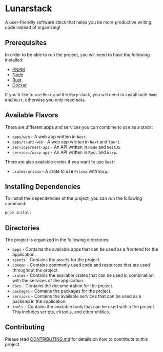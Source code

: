 # Lunarstack

A user-friendly software stack that helps you be more productive writing code instead of organizing!

## Prerequisites

In order to be able to run the project, you will need to have the following installed:

-   [PNPM](https://pnpm.io/)
-   [Node](https://nodejs.org/)
-   [Rust](https://www.rust-lang.org/)
-   [Docker](https://www.docker.com/)

If you'd like to use `Rust` and the `Warp` stack, you will need to install both `Node` and `Rust`, otherwise you only need `Node`.

## Available Flavors

There are different apps and services you can combine to use as a stack:

-   `apps/web` - A web app written in `Next`.
-   `apps/tauri-web` - A web app written in `Next` and `Tauri`.
-   `services/nest-api` - An API written in `Node` and `NestJS`.
-   `services/warp-api` - An API written in `Rust` and `Warp`.

There are also available crates if you want to use `Rust`:

-   `crates/prisma` - A crate to use `Prisma` with `Warp`.

## Installing Dependencies

To install the dependencies of the project, you can run the following command:

```bash
pnpm install
```

## Directories

The project is organized in the following directories:

-   `apps` - Contains the available apps that can be used as a frontend for the application.
-   `assets` - Contains the assets for the project.
-   `common` - Contains commonly used code and resources that are used throughout the project.
-   `crates` - Contains the available crates that can be used in combination with the services of the application.
-   `docs` - Contains the documentation for the project.
-   `packages` - Contains the packages for the project.
-   `services` - Contains the available services that can be used as a backend in the application.
-   `tools` - Contains the available tools that can be used within the project. This includes scripts, cli tools, and other utilities.

## Contributing

Please read [CONTRIBUTING.md](CONTRIBUTING.md) for details on how to contribute to this project.
